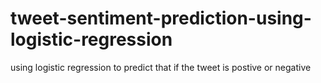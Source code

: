 # tweet-sentiment-prediction-using-logistic-regression
using logistic regression to predict that if the tweet is postive or negative
